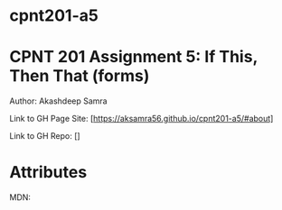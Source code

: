 # cpnt201-a5

# CPNT 201 Assignment 5: If This, Then That (forms)

Author: Akashdeep Samra

Link to GH Page Site:
[https://aksamra56.github.io/cpnt201-a5/#about]

Link to GH Repo:
[]

# Attributes
MDN:
